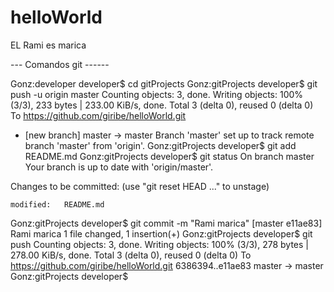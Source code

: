 # helloWorld
EL Rami es marica

--- Comandos git ------

Gonz:developer developer$ cd gitProjects
Gonz:gitProjects developer$ git push -u origin master
Counting objects: 3, done.
Writing objects: 100% (3/3), 233 bytes | 233.00 KiB/s, done.
Total 3 (delta 0), reused 0 (delta 0)
To https://github.com/giribe/helloWorld.git
 * [new branch]      master -> master
Branch 'master' set up to track remote branch 'master' from 'origin'.
Gonz:gitProjects developer$ git add README.md
Gonz:gitProjects developer$ git status
On branch master
Your branch is up to date with 'origin/master'.

Changes to be committed:
  (use "git reset HEAD <file>..." to unstage)

	modified:   README.md

Gonz:gitProjects developer$ git commit -m "Rami marica"
[master e11ae83] Rami marica
 1 file changed, 1 insertion(+)
Gonz:gitProjects developer$ git push
Counting objects: 3, done.
Writing objects: 100% (3/3), 278 bytes | 278.00 KiB/s, done.
Total 3 (delta 0), reused 0 (delta 0)
To https://github.com/giribe/helloWorld.git
   6386394..e11ae83  master -> master
Gonz:gitProjects developer$ 

